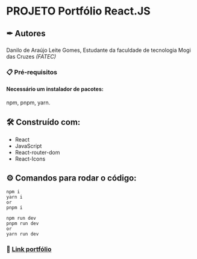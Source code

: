 # PROJETO Portfólio React.JS

## ✒ Autores

###

Danilo de Araújo Leite Gomes,
Estudante da faculdade de tecnologia Mogi das Cruzes *(FATEC)*


### 📋 Pré-requisitos
#### Necessário um instalador de pacotes:

npm,
pnpm,
yarn.


## 🛠 Construído com:

- React
- JavaScript 
- React-router-dom
- React-Icons

## ⚙️ Comandos para rodar o código:
```
npm i
yarn i
or
pnpm i
```
```
npm run dev
pnpm run dev
or
yarn run dev
```

### 🔗 [Link portfólio](https://portifolio-react-inky.vercel.app/)
